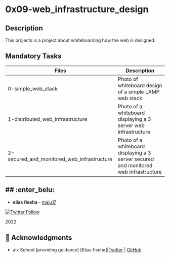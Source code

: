 # 0x09-web_infrastructure_design

## Description

This projects is a project about whiteboarding how the web is designed.

## Mandatory Tasks

| Files | Description |
| ----- | ----------- |
| 0-simple_web_stack | Photo of whiteboard design of a simple LAMP web stack |
| 1-distributed_web_infrastructure | Photo of a whiteboard displaying a 3 server web infrastructure |
| 2-secured_and_monitored_web_infrastructure | Photo of a whiteboard displaying a 3 server secured and monitored web infrastructure |

## ## :enter_belu: 
* **elias fiseha** - [malu17](https://github.com/malu17)

[![Twitter Follow](https://img.shields.io/twitter/follow/JulianR_30.svg?style=social&label=Follow)](https://twitter.com/eliasfiseha1)


2022
## :mega: Acknowledgments

* alx School (providing guidance)
[Elias fiseha]|[Twitter](https://twitter.com/eliasfiseha1) | [GitHub](https://github.com/malu17)
